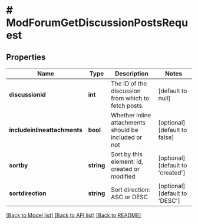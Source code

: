 # # ModForumGetDiscussionPostsRequest

## Properties

Name | Type | Description | Notes
------------ | ------------- | ------------- | -------------
**discussionid** | **int** | The ID of the discussion from which to fetch posts. | [default to null]
**includeinlineattachments** | **bool** | Whether inline attachments should be included or not | [optional] [default to false]
**sortby** | **string** | Sort by this element: id, created or modified | [optional] [default to 'created']
**sortdirection** | **string** | Sort direction: ASC or DESC | [optional] [default to 'DESC']

[[Back to Model list]](../../README.md#models) [[Back to API list]](../../README.md#endpoints) [[Back to README]](../../README.md)
